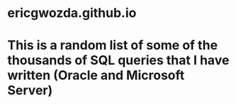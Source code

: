 # ericgwozda.github.io

# This is a random list of some of the thousands of SQL queries that I have written (Oracle and Microsoft Server)
